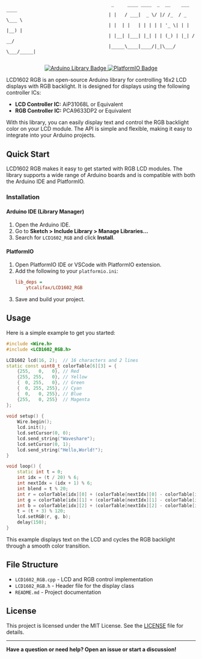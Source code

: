 # <div align="center">

```
                                       _     ____ ____  _  __    ___ ____  
                                      | |   / ___|  _ \/ |/ /_  / _ \___ \ 
                                      | |  | |   | | | | | '_ \| | | |__) |
                                      | |__| |___| |_| | | (_) | |_| / __/ 
                                      |_____\____|____/|_|\___/ \___/_____|
                                      
```

</div>

<p align="center">
  <a href="#">
    <img src="https://img.shields.io/badge/arduino-library-blue.svg" alt="Arduino Library Badge"/>
  </a>
  <a href="#">
    <img src="https://img.shields.io/badge/platformio-library-orange.svg" alt="PlatformIO Badge"/>
  </a>
</p>

LCD1602 RGB is an open-source Arduino library for controlling 16x2 LCD displays with RGB backlight. It is designed for displays using the following controller ICs:

- **LCD Controller IC:** AiP31068L or Equivalent
- **RGB Controller IC:** PCA9633DP2 or Equivalent

With this library, you can easily display text and control the RGB backlight color on your LCD module. The API is simple and flexible, making it easy to integrate into your Arduino projects.

## Quick Start

LCD1602 RGB makes it easy to get started with RGB LCD modules. The library supports a wide range of Arduino boards and is compatible with both the Arduino IDE and PlatformIO.

### Installation

#### Arduino IDE (Library Manager)
1. Open the Arduino IDE.
2. Go to **Sketch > Include Library > Manage Libraries...**
3. Search for `LCD1602_RGB` and click **Install**.

#### PlatformIO
1. Open PlatformIO IDE or VSCode with PlatformIO extension.
2. Add the following to your `platformio.ini`:
   ```ini
   lib_deps =
       ytcalifax/LCD1602_RGB
   ```
3. Save and build your project.

## Usage

Here is a simple example to get you started:

```cpp
#include <Wire.h>
#include <LCD1602_RGB.h>

LCD1602 lcd(16, 2);  // 16 characters and 2 lines
static const uint8_t colorTable[6][3] = {
    {255,   0,   0}, // Red
    {255, 255,   0}, // Yellow
    {  0, 255,   0}, // Green
    {  0, 255, 255}, // Cyan
    {  0,   0, 255}, // Blue
    {255,   0, 255}  // Magenta
};
    
void setup() {
    Wire.begin();
    lcd.init();
    lcd.setCursor(0, 0);
    lcd.send_string("Waveshare");
    lcd.setCursor(0, 1);
    lcd.send_string("Hello,World!");
}

void loop() {
    static int t = 0;
    int idx = (t / 20) % 6;
    int nextIdx = (idx + 1) % 6;
    int blend = t % 20;
    int r = colorTable[idx][0] + (colorTable[nextIdx][0] - colorTable[idx][0]) * blend / 20;
    int g = colorTable[idx][1] + (colorTable[nextIdx][1] - colorTable[idx][1]) * blend / 20;
    int b = colorTable[idx][2] + (colorTable[nextIdx][2] - colorTable[idx][2]) * blend / 20;
    t = (t + 3) % 120;
    lcd.setRGB(r, g, b);
    delay(150);
}
```

This example displays text on the LCD and cycles the RGB backlight through a smooth color transition.

## File Structure
- `LCD1602_RGB.cpp` - LCD and RGB control implementation
- `LCD1602_RGB.h`   - Header file for the display class
- `README.md`       - Project documentation

## License
This project is licensed under the MIT License. See the [LICENSE](LICENSE) file for details.

---

**Have a question or need help? Open an issue or start a discussion!**
